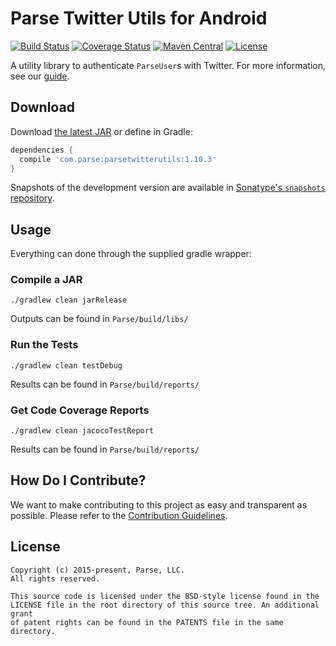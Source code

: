 # Parse Twitter Utils for Android
[![Build Status][build-status-svg]][build-status-link]
[![Coverage Status][coverage-status-svg]][coverage-status-link]
[![Maven Central][maven-svg]][maven-link]
[![License][license-svg]][license-link]

A utility library to authenticate `ParseUser`s with Twitter. For more information, see our [guide][guide].

## Download
Download [the latest JAR][latest] or define in Gradle:

```groovy
dependencies {
  compile 'com.parse:parsetwitterutils:1.10.3'
}
```

Snapshots of the development version are available in [Sonatype's `snapshots` repository][snap].

## Usage
Everything can done through the supplied gradle wrapper:

### Compile a JAR
```
./gradlew clean jarRelease
```
Outputs can be found in `Parse/build/libs/`

### Run the Tests
```
./gradlew clean testDebug
```
Results can be found in `Parse/build/reports/`

### Get Code Coverage Reports
```
./gradlew clean jacocoTestReport
```
Results can be found in `Parse/build/reports/`

## How Do I Contribute?
We want to make contributing to this project as easy and transparent as possible. Please refer to the [Contribution Guidelines](CONTRIBUTING.md).

## License
    Copyright (c) 2015-present, Parse, LLC.
    All rights reserved.

    This source code is licensed under the BSD-style license found in the
    LICENSE file in the root directory of this source tree. An additional grant 
    of patent rights can be found in the PATENTS file in the same directory.

 [guide]: https://parse.com/docs/android/guide#users-twitter-users

 [latest]: https://search.maven.org/remote_content?g=com.parse&a=parsetwitterutils&v=LATEST
 [snap]: https://oss.sonatype.org/content/repositories/snapshots/

 [build-status-svg]: https://travis-ci.org/ParsePlatform/ParseTwitterUtils-Android.svg?branch=master
 [build-status-link]: https://travis-ci.org/ParsePlatform/ParseTwitterUtils-Android
 [coverage-status-svg]: https://coveralls.io/repos/ParsePlatform/ParseTwitterUtils-Android/badge.svg?branch=master&service=github
 [coverage-status-link]: https://coveralls.io/github/ParsePlatform/ParseTwitterUtils-Android?branch=master
 [maven-svg]: https://maven-badges.herokuapp.com/maven-central/com.parse/parsetwitterutils/badge.svg?style=flat
 [maven-link]: https://maven-badges.herokuapp.com/maven-central/com.parse/parsetwitterutils
 [license-svg]: https://img.shields.io/badge/license-BSD-lightgrey.svg
 [license-link]: https://github.com/ParsePlatform/ParseTwitterUtils-Android/blob/master/LICENSE
